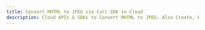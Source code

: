 ---title: Convert MHTML to JPEG via Curl SDK in Clouddescription: Cloud APIs & SDKs to Convert MHTML to JPEG. Also Create, Edit & Render Microsoft Word & OpenOffice documents in the Cloud.---